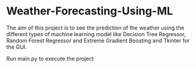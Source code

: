 # Weather-Forecasting-Using-ML
The aim of this project is to see the prediction of the weather using the different types of machine learning model like Decision Tree Regressor, Random Forest Regressor and Extreme Gradient Boosting and Tkinter for the GUI.

Run main.py to execute the project
